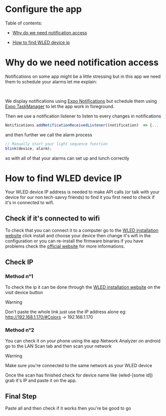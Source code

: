 # Configure the app

Table of contents:

- [Why do we need notification access](https://github.com/IvnoGood/WakeUp/blob/devloppement/docs/findWLEDIp.md#why-do-we-need-notification-access)

- [How to find WLED device ip](https://github.com/IvnoGood/WakeUp/blob/devloppement/docs/findWLEDIp.md#how-to-find-wled-device-ip)

# Why do we need notification access

Notifications on some app might be a little stressing but in this app we need them to schedule your alarms let me explain:

</br>

We display notifications using [Expo Notifications](https://docs.expo.dev/versions/latest/sdk/notifications/) but schedule them using [Expo TaskManager](https://docs.expo.dev/versions/latest/sdk/task-manager/) to let the app work in foreground. <br/>

Then we use a notification listener to listen to every changes in notifications

```javascript
Notifications.addNotificationReceivedListener((notification)  => {...
```

and then further we call the alarm process

```javascript
// Manually start your light sequence function
blink(device, alarm);
```

so with all of that your alarms can set up and lunch correctly

# How to find WLED device IP

Your WLED device IP address is needed to make API calls (or talk with your device for our non tech-savvy friends) to find it you first need to check if it's in connected to wifi.

## Check if it's connected to wifi

To check that you can connect it to a computer go to the [WLED installation website](https://install.wled.me/) click install and choose your device then change it's wifi in the configuration or you can re-install the firmware binaries if you have problems check the [official website](https://kno.wled.ge/basics/getting-started/) for more informations.

## Check IP

### Method n°1

To check the ip it can be done through the [WLED installation website](https://install.wled.me/) on the visit device button

> [!WARNING]  
> Don't paste the whole link just use the IP address alone eg: http://192.168.1.170/#Colors → 192.168.1.170

### Method n°2

You can check it on your phone using the app Network Analyzer on android go to the LAN Scan tab and then scan your network

> [!WARNING]  
> Make sure you're connected to the same network as your WLED device

Once the scan has finished check for device name like (wled-[some id]) grab it's IP and paste it on the app.

## Final Step

Paste all and then check if it works then you're be good to go
